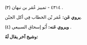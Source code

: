 ٤٣١٤ - تمييز عُمَر بن نبهان (٣) .

**يروي عَن:** عُمَر بْن الخطاب فِي أكل الجبْن.

**ويروي عَنه:** أَبُو إسحاق السبيعي (٤) .

**وشيخ آخر يقال لَهُ:**